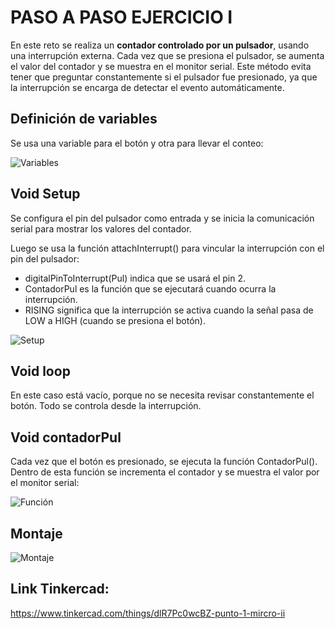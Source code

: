 # PASO A PASO EJERCICIO I

En este reto se realiza un **contador controlado por un pulsador**, usando una interrupción externa.
Cada vez que se presiona el pulsador, se aumenta el valor del contador y se muestra en el monitor serial.
Este método evita tener que preguntar constantemente si el pulsador fue presionado, ya que la interrupción se encarga de detectar el evento automáticamente.

## Definición de variables  

Se usa una variable para el botón y otra para llevar el conteo:

![Variables](https://github.com/johanerre/RetosMicro/blob/main/EJERCICIOS%202/PUNTO%201/IMÁGENES/Captura%20de%20pantalla%202025-09-28%20230850.png)

## Void Setup

Se configura el pin del pulsador como entrada y se inicia la comunicación serial para mostrar los valores del contador.

Luego se usa la función attachInterrupt() para vincular la interrupción con el pin del pulsador:

- digitalPinToInterrupt(Pul) indica que se usará el pin 2.
- ContadorPul es la función que se ejecutará cuando ocurra la interrupción.
- RISING significa que la interrupción se activa cuando la señal pasa de LOW a HIGH (cuando se presiona el botón).

![Setup](https://github.com/johanerre/RetosMicro/blob/main/EJERCICIOS%202/PUNTO%201/IMÁGENES/Captura%20de%20pantalla%202025-09-28%20230910.png)

## Void loop

En este caso está vacío, porque no se necesita revisar constantemente el botón. Todo se controla desde la interrupción.

## Void contadorPul

Cada vez que el botón es presionado, se ejecuta la función ContadorPul(). Dentro de esta función se incrementa el contador y se muestra el valor por el monitor serial:

![Función](https://github.com/johanerre/RetosMicro/blob/main/EJERCICIOS%202/PUNTO%201/IMÁGENES/Captura%20de%20pantalla%202025-09-28%20230937.png)

## Montaje

![Montaje](https://github.com/johanerre/RetosMicro/blob/main/EJERCICIOS%202/PUNTO%201/IMÁGENES/Captura%20de%20pantalla%202025-09-28%20231001.png)

## Link Tinkercad:

https://www.tinkercad.com/things/dlR7Pc0wcBZ-punto-1-mircro-ii